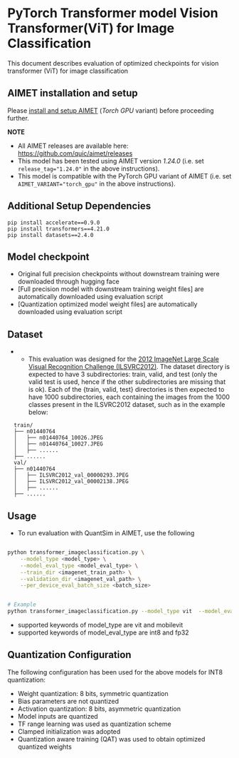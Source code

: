 # PyTorch Transformer model Vision Transformer(ViT) for Image Classification 
This document describes evaluation of optimized checkpoints for vision transformer (ViT) for image classification 

## AIMET installation and setup
Please [install and setup AIMET](https://github.com/quic/aimet/blob/release-aimet-1.24/packaging/install.md) (*Torch GPU* variant) before proceeding further.

**NOTE**
- All AIMET releases are available here: https://github.com/quic/aimet/releases
- This model has been tested using AIMET version *1.24.0*  (i.e. set `release_tag="1.24.0"` in the above instructions).
- This model is compatible with the PyTorch GPU variant of AIMET (i.e. set `AIMET_VARIANT="torch_gpu"` in the above instructions).

## Additional Setup Dependencies
```
pip install accelerate==0.9.0
pip install transformers==4.21.0
pip install datasets==2.4.0

```

## Model checkpoint
- Original full precision checkpoints without downstream training were downloaded through hugging face 
- [Full precision model with downstream training weight files] are automatically downloaded using evaluation script 
- [Quantization optimized model weight files] are automatically downloaded using evaluation script 


## Dataset
- - This evaluation was designed for the [2012 ImageNet Large Scale Visual Recognition Challenge (ILSVRC2012)](http://www.image-net.org/). The dataset directory is expected to have 3 subdirectories: train, valid, and test (only the valid test is used, hence if the other subdirectories are missing that is ok).
Each of the {train, valid, test} directories is then expected to have 1000 subdirectories, each containing the images from the 1000 classes present in the ILSVRC2012 dataset, such as in the example below:

```
  train/
  ├── n01440764
  │   ├── n01440764_10026.JPEG
  │   ├── n01440764_10027.JPEG
  │   ├── ......
  ├── ......
  val/
  ├── n01440764
  │   ├── ILSVRC2012_val_00000293.JPEG
  │   ├── ILSVRC2012_val_00002138.JPEG
  │   ├── ......
  ├── ......
```

## Usage
- To run evaluation with QuantSim in AIMET, use the following
```bash

python transformer_imageclassification.py \
    --model_type <model_type> \
    --model_eval_type <model_eval_type> \
    --train_dir <imagenet_train_path> \
    --validation_dir <imagenet_val_path> \
    --per_device_eval_batch_size <batch_size>


# Example
python transformer_imageclassification.py --model_type vit  --model_eval_type fp32  --per_device_eval_batch_size 4 --train_dir <imagenet_train_path> --validation_dir <imagenet_val_path> --per_device_eval_batch_size 8 
```

- supported keywords of model_type are vit and mobilevit  
- supported keywords of model_eval_type are int8 and fp32 

## Quantization Configuration
The following configuration has been used for the above models for INT8 quantization:
- Weight quantization: 8 bits, symmetric quantization
- Bias parameters are not quantized
- Activation quantization: 8 bits, asymmetric quantization
- Model inputs are quantized
- TF range learning  was used as quantization scheme
- Clamped initialization was adopted
- Quantization aware training (QAT) was used to obtain optimized quantized weights

